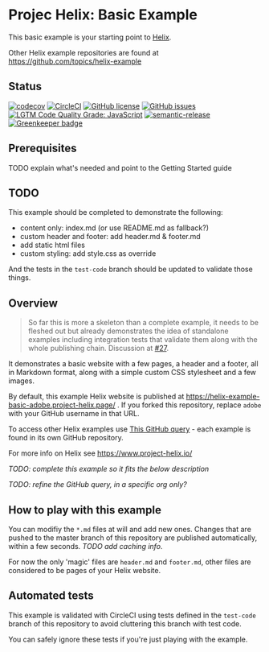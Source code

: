 # Projec Helix: Basic Example

This basic example is your starting point to [Helix](https://www.hlx.page/). 

Other Helix example repositories are found at https://github.com/topics/helix-example

## Status
[![codecov](https://img.shields.io/codecov/c/github/adobe/helix-example-basic.svg)](https://codecov.io/gh/adobe/helix-example-basic)
[![CircleCI](https://img.shields.io/circleci/project/github/adobe/helix-example-basic.svg)](https://circleci.com/gh/adobe/helix-example-basic)
[![GitHub license](https://img.shields.io/github/license/adobe/helix-example-basic.svg)](https://github.com/adobe/helix-example-basic/blob/master/LICENSE.txt)
[![GitHub issues](https://img.shields.io/github/issues/adobe/helix-example-basic.svg)](https://github.com/adobe/helix-example-basic/issues)
[![LGTM Code Quality Grade: JavaScript](https://img.shields.io/lgtm/grade/javascript/g/adobe/helix-example-basic.svg?logo=lgtm&logoWidth=18)](https://lgtm.com/projects/g/adobe/helix-example-basic)
[![semantic-release](https://img.shields.io/badge/%20%20%F0%9F%93%A6%F0%9F%9A%80-semantic--release-e10079.svg)](https://github.com/semantic-release/semantic-release) [![Greenkeeper badge](https://badges.greenkeeper.io/adobe/helix-example-basic.svg)](https://greenkeeper.io/)

## Prerequisites
TODO explain what's needed and point to the Getting Started guide

## TODO
This example should be completed to demonstrate the following:

* content only: index.md (or use README.md as fallback?)
* custom header and footer: add header.md & footer.md
* add static html files
* custom styling: add style.css as override

And the tests in the `test-code` branch should be updated to validate those things.

## Overview
> So far this is more a skeleton than a complete example, it needs to be fleshed out but already
> demonstrates the idea of standalone examples including integration tests that validate them
> along with the whole publishing chain. Discussion at [#27](https://github.com/adobe/helix-home/issues/27).

It demonstrates a basic website with a few pages, a header and a footer,
all in Markdown format, along with a simple custom CSS stylesheet and a few images.

By default, this example Helix website is published at https://helix-example-basic-adobe.project-helix.page/ . If you forked this repository, replace `adobe` with your GitHub username in that URL.

To access other Helix examples use [This GitHub query](https://github.com/topics/helix-example) - each example is found in its own GitHub repository.

For more info on Helix see https://www.project-helix.io/

_TODO: complete this example so it fits the below description_

 _TODO: refine the GitHub query, in a specific org only?_

## How to play with this example
You can modifiy the `*.md` files at will and add new ones. Changes that are pushed to the master branch of this
repository are published automatically, within a few seconds. _TODO add caching info_.

For now the only 'magic' files are `header.md` and `footer.md`, other files are considered to be pages of your Helix website.

## Automated tests
This example is validated with CircleCI using tests defined in the `test-code` branch of this repository to avoid
cluttering this branch with test code.

You can safely ignore these tests if you're just playing with the example.


